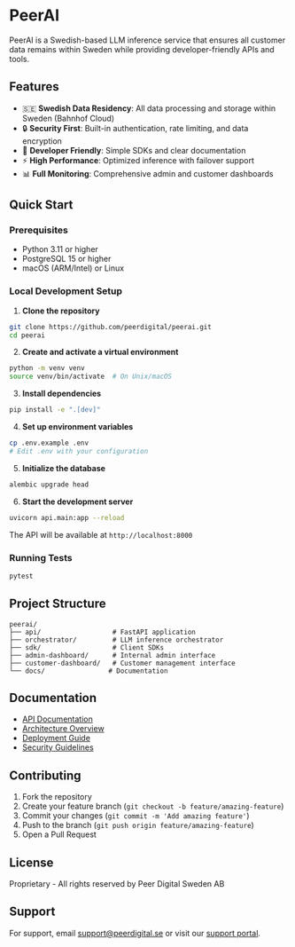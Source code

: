 # PeerAI

PeerAI is a Swedish-based LLM inference service that ensures all customer data remains within Sweden while providing developer-friendly APIs and tools.

## Features

- 🇸🇪 **Swedish Data Residency**: All data processing and storage within Sweden (Bahnhof Cloud)
- 🔒 **Security First**: Built-in authentication, rate limiting, and data encryption
- 🚀 **Developer Friendly**: Simple SDKs and clear documentation
- ⚡ **High Performance**: Optimized inference with failover support
- 📊 **Full Monitoring**: Comprehensive admin and customer dashboards

## Quick Start

### Prerequisites

- Python 3.11 or higher
- PostgreSQL 15 or higher
- macOS (ARM/Intel) or Linux

### Local Development Setup

1. **Clone the repository**
```bash
git clone https://github.com/peerdigital/peerai.git
cd peerai
```

2. **Create and activate a virtual environment**
```bash
python -m venv venv
source venv/bin/activate  # On Unix/macOS
```

3. **Install dependencies**
```bash
pip install -e ".[dev]"
```

4. **Set up environment variables**
```bash
cp .env.example .env
# Edit .env with your configuration
```

5. **Initialize the database**
```bash
alembic upgrade head
```

6. **Start the development server**
```bash
uvicorn api.main:app --reload
```

The API will be available at `http://localhost:8000`

### Running Tests

```bash
pytest
```

## Project Structure

```
peerai/
├── api/                  # FastAPI application
├── orchestrator/         # LLM inference orchestrator
├── sdk/                  # Client SDKs
├── admin-dashboard/      # Internal admin interface
├── customer-dashboard/   # Customer management interface
└── docs/                # Documentation
```

## Documentation

- [API Documentation](docs/api.md)
- [Architecture Overview](docs/architecture.md)
- [Deployment Guide](docs/deployment.md)
- [Security Guidelines](docs/security.md)

## Contributing

1. Fork the repository
2. Create your feature branch (`git checkout -b feature/amazing-feature`)
3. Commit your changes (`git commit -m 'Add amazing feature'`)
4. Push to the branch (`git push origin feature/amazing-feature`)
5. Open a Pull Request

## License

Proprietary - All rights reserved by Peer Digital Sweden AB

## Support

For support, email support@peerdigital.se or visit our [support portal](https://support.peerdigital.se). 